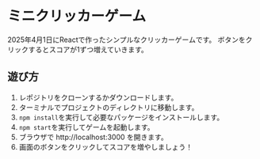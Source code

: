 # ミニクリッカーゲーム

2025年4月1日にReactで作ったシンプルなクリッカーゲームです。
ボタンをクリックするとスコアが1ずつ増えていきます。

## 遊び方

1. レポジトリをクローンするかダウンロードします。
2. ターミナルでプロジェクトのディレクトリに移動します。
3. `npm install`を実行して必要なパッケージをインストールします。
4. `npm start`を実行してゲームを起動します。
5. ブラウザで http://localhost:3000 を開きます。
6. 画面のボタンをクリックしてスコアを増やしましょう！